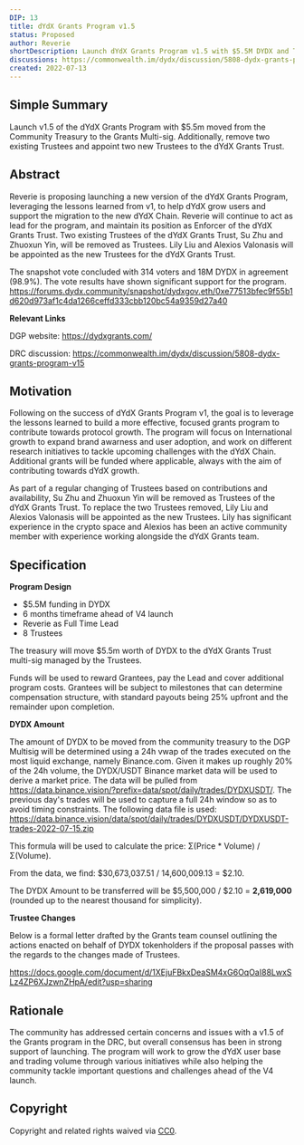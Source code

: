 ```yaml
---
DIP: 13
title: dYdX Grants Program v1.5
status: Proposed
author: Reverie
shortDescription: Launch dYdX Grants Program v1.5 with $5.5M DYDX and Two new Trusteees
discussions: https://commonwealth.im/dydx/discussion/5808-dydx-grants-program-v15
created: 2022-07-13
---
```


## Simple Summary

Launch v1.5 of the dYdX Grants Program with $5.5m moved from the Community Treasury to the Grants Multi-sig. Additionally, remove two existing Trustees and appoint two new Trustees to the dYdX Grants Trust.

## Abstract

Reverie is proposing launching a new version of the dYdX Grants Program, leveraging the lessons learned from v1, to help dYdX grow users and support the migration to the new dYdX Chain.
Reverie will continue to act as lead for the program, and maintain its position as Enforcer of the dYdX Grants Trust.
Two existing Trustees of the dYdX Grants Trust, Su Zhu and Zhuoxun Yin, will be removed as Trustees.
Lily Liu and Alexios Valonasis will be appointed as the new Trustees for the dYdX Grants Trust.

The snapshot vote concluded with 314 voters and 18M DYDX in agreement (98.9%). The vote results have shown significant support for the program.
https://forums.dydx.community/snapshot/dydxgov.eth/0xe77513bfec9f55b1d620d973af1c4da1266ceffd333cbb120bc54a9359d27a40

**Relevant Links**

DGP website: https://dydxgrants.com/

DRC discussion: https://commonwealth.im/dydx/discussion/5808-dydx-grants-program-v15

## Motivation

Following on the success of dYdX Grants Program v1, the goal is to leverage the lessons learned to build a more effective, focused grants program to contribute towards protocol growth.
The program will focus on International growth to expand brand awarness and user adoption, and work on different research initiatives to tackle upcoming challenges with the dYdX Chain.
Additional grants will be funded where applicable, always with the aim of contributing towards dYdX growth.

As part of a regular changing of Trustees based on contributions and availability, Su Zhu and Zhuoxun Yin will be removed as Trustees of the dYdX Grants Trust.
To replace the two Trustees removed, Lily Liu and Alexios Valonasis will be appointed as the new Trustees. Lily has significant experience in the crypto space and Alexios has been an active community member with experience working alongside the dYdX Grants team.

## Specification

**Program Design**

* $5.5M funding in DYDX
* 6 months timeframe ahead of V4 launch
* Reverie as Full Time Lead
* 8 Trustees

The treasury will move $5.5m worth of DYDX to the dYdX Grants Trust multi-sig managed by the Trustees.

Funds will be used to reward Grantees, pay the Lead and cover additional program costs. Grantees will be subject to milestones that can determine compensation structure, with standard payouts being 25% upfront and the remainder upon completion.

**DYDX Amount**

The amount of DYDX to be moved from the community treasury to the DGP Multisig will be determined using a 24h vwap of the trades executed on the most liquid exchange, namely Binance.com. Given it makes up roughly 20% of the 24h volume, the DYDX/USDT Binance market data will be used to derive a market price. The data will be pulled from https://data.binance.vision/?prefix=data/spot/daily/trades/DYDXUSDT/. The previous day's trades will be used to capture a full 24h window so as to avoid timing constraints. The following data file is used: https://data.binance.vision/data/spot/daily/trades/DYDXUSDT/DYDXUSDT-trades-2022-07-15.zip

This formula will be used to calculate the price: Σ(Price * Volume) / Σ(Volume).

From the data, we find: $30,673,037.51 / 14,600,009.13 = $2.10.

The DYDX Amount to be transferred will be $5,500,000 / $2.10 = **2,619,000** (rounded up to the nearest thousand for simplicity).

**Trustee Changes**

Below is a formal letter drafted by the Grants team counsel outlining the actions enacted on behalf of DYDX tokenholders if the proposal passes with the regards to the changes made of Trustees.

https://docs.google.com/document/d/1XEjuFBkxDeaSM4xG6OqOaI88LwxSLz4ZP6XJzwnZHpA/edit?usp=sharing

## Rationale

The community has addressed certain concerns and issues with a v1.5 of the Grants program in the DRC, but overall consensus has been in strong support of launching. The program will work to grow the dYdX user base and trading volume through various initiatives while also helping the community tackle important questions and challenges ahead of the V4 launch.


## Copyright

Copyright and related rights waived via [CC0](https://creativecommons.org/publicdomain/zero/1.0/).
